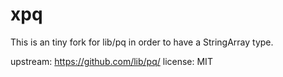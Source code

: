 # xpq

This is an tiny fork for lib/pq in order to have a StringArray type.

upstream: https://github.com/lib/pq/
license: MIT
